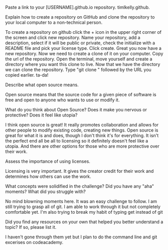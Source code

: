 Paste a link to your [USERNAME].github.io repository.
timlkelly.github.

Explain how to create a repository on GitHub and clone the repository to your local computer to a non-technical person.

To create a repository on github click the + icon in the upper right corner of the screen and click new repository. Name your repository, add a description, select if it will be public or private, check the initialize with a README file and pick your license type. Click create. Great you now have a new repository. Now we need to create a clone of it on your computer.  Copy the url of the repository.  Open the terminal, move yourself and create a directory where you want this clone to live.  Now that we have the directory we can clone the repository.  Type "git clone " followed by the URL you copied earlier.  ta-da!

Describe what open source means.

Open source means that the source code for a given piece of software is free and open to anyone who wants to use or modify it.

What do you think about Open Source? Does it make you nervous or protective? Does it feel like utopia?

I think open source is great! It really promotes collaboration and allows for other people to modify existing code, creating new things.  Open source is great for what it is and does, though I don't think it's for everything. It isn't the perfect end all be all to licensing so it definitely doesn't feel like a utopia. And there are other options for those who are more protective over their work.

Assess the importance of using licenses.

Licensing is very important.  It gives the creator credit for their work and determines how others can use the work.

What concepts were solidified in the challenge? Did you have any "aha" moments? What did you struggle with?

No mind blowning moments here.  It was an easy challenge to follow.  I am still trying to grasp all of git.  I am able to work through it but not completely comfortable yet.  I'm also trying to break my habit of typing get instead of git

Did you find any resources on your own that helped you better understand a topic? If so, please list it.

I haven't gone through them yet but I plan to do the command line and git excerises on codeacademy.